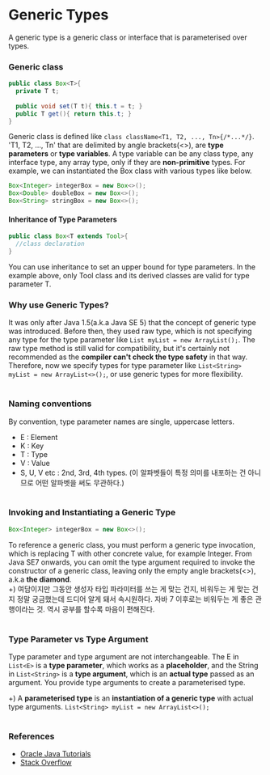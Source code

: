 # Generic Types
A generic type is a generic class or interface that is parameterised over types. 

### Generic class
```java
public class Box<T>{
  private T t;
  
  public void set(T t){ this.t = t; }
  public T get(){ return this.t; }
}
```
Generic class is defined like `class className<T1, T2, ..., Tn>{/*...*/}`. 'T1, T2, ..., Tn' that are delimited by angle brackets(<>), are **type parameters** or **type variables**. A type variable can be any class type, any interface type, any array type, only if they are **non-primitive** types. For example, we can instantiated the Box class with various types like below.

```java
Box<Integer> integerBox = new Box<>();
Box<Double> doubleBox = new Box<>();
Box<String> stringBox = new Box<>();
```

#### Inheritance of Type Parameters
```java
public class Box<T extends Tool>{
  //class declaration
}
```
You can use inheritance to set an upper bound for type parameters. In the example above, only Tool class and its derived classes are valid for type parameter T.
<br/>

### Why use Generic Types?
It was only after Java 1.5(a.k.a Java SE 5) that the concept of generic type was introduced. Before then, they used raw type, which is not specifying any type for the type parameter like `List myList = new ArrayList();`. The raw type method is still valid for compatibility, but it's certainly not recommended as the **compiler can't check the type safety** in that way. Therefore, now we specify types for type parameter like `List<String> myList = new ArrayList<>();`, or use generic types for more flexibility. 
<br/><br/>

### Naming conventions
By convention, type parameter names are single, uppercase letters.
* E : Element
* K : Key
* T : Type
* V : Value
* S, U, V etc : 2nd, 3rd, 4th types. (이 알파벳들이 특정 의미를 내포하는 건 아니므로 어떤 알파벳을 써도 무관하다.)
<br/><br/>

### Invoking and Instantiating a Generic Type
```java
Box<Integer> integerBox = new Box<>();
```
To reference a generic class, you must perform a generic type invocation, which is replacing T with other concrete value, for example Integer. From Java SE7 onwards, you can omit the type argument required to invoke the constructor of a generic class, leaving only the empty angle brackets(<>), a.k.a **the diamond**.  
+) 여담이지만 그동안 생성자 타입 파라미터를 쓰는 게 맞는 건지, 비워두는 게 맞는 건지 정말 궁금했는데 드디어 알게 돼서 속시원하다. 자바 7 이후로는 비워두는 게 좋은 관행이라는 것. 역시 공부를 할수록 마음이 편해진다. 
<br/><br/>

### Type Parameter vs Type Argument
Type parameter and type argument are not interchangeable. The E in `List<E>` is a **type parameter**, which works as a **placeholder**, and the String in `List<String>` is a **type argument**, which is an **actual type** passed as an argument. You provide type arguments to create a parameterised type. 

+) A **parameterised type** is an **instantiation of a generic type** with actual type arguments.
`List<String> myList = new ArrayList<>();`
<br/><br/>



### References
* [Oracle Java Tutorials](https://docs.oracle.com/javase/tutorial/java/generics/types.html)
* [Stack Overflow](https://stackoverflow.com/questions/4073359/understanding-java-generics-type-parameter-conventions)
